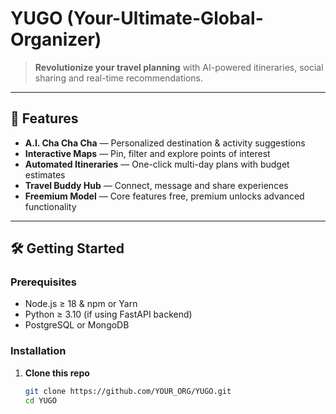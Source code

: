# YUGO (Your-Ultimate-Global-Organizer)

> **Revolutionize your travel planning** with AI-powered itineraries, social sharing and real-time recommendations.

---

## 🚀 Features

- **A.I. Cha Cha Cha** — Personalized destination & activity suggestions  
- **Interactive Maps** — Pin, filter and explore points of interest  
- **Automated Itineraries** — One-click multi-day plans with budget estimates  
- **Travel Buddy Hub** — Connect, message and share experiences  
- **Freemium Model** — Core features free, premium unlocks advanced functionality  

---

## 🛠️ Getting Started

### Prerequisites

- Node.js ≥ 18 & npm or Yarn  
- Python ≥ 3.10 (if using FastAPI backend)  
- PostgreSQL or MongoDB  

### Installation

1. **Clone this repo**  
   ```bash
   git clone https://github.com/YOUR_ORG/YUGO.git
   cd YUGO
